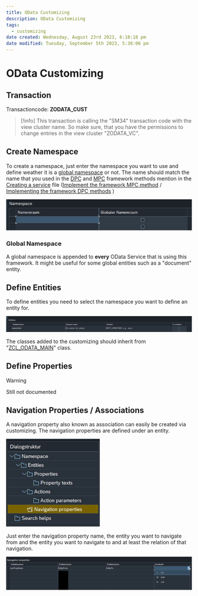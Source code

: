 ```yaml
---
title: OData Customizing
description: OData Customizing
tags:
  - customizing
date created: Wednesday, August 23rd 2023, 6:18:18 pm
date modified: Tuesday, September 5th 2023, 5:38:06 pm
---
```

# OData Customizing

## Transaction

Transactioncode: **ZODATA_CUST**

> [!info]
> This transaction is calling the "SM34" transaction code with the view cluster name.
> So make sure, that you have the permissions to change entries in the view cluster "ZODATA_VC".

## Create Namespace

To create a namespace, just enter the namespace you want to use and define weather it is a [global namespace](#global-namespace) or not. The name should match the name that you used in the [DPC](./definitions/DPC) and [MPC](./definitions/MPC) framework methods mention in the [Creating a service](./Creating-a-service) file ([Implement the framework MPC method](./Creating-a-service#implement-the-framework-mpc-method) / [Implementing the framework DPC methods](./Creating-a-service#implementing-the-framework-dpc-methods) )

![Create namespace](./attachments/cust_create_namespace.png)  

### Global Namespace

A global namespace is appended to **every** OData Service that is using this framework. It might be useful for some global entities such as a "document" entity.

## Define Entities

To define entities you need to select the namespace you want to define an entity for.

![define entity](./attachments/cust_define_entity.png)

The classes added to the customizing should inherit from "[ZCL_ODATA_MAIN](../dev-objects/classes/ZCL_ODATA_MAIN)" class.

## Define Properties

>[!warning]
>Still not documented

## Navigation Properties / Associations

A navigation property also known as association can easily be created via customizing. The navigation properties are defined under an entity. 

![navigation property tree](./attachments/cust_nav_prop_tree.png)

Just enter the navigation property name, the entity you want to navigate from and the entity you want to navigate to and at least the relation of that navigation.

![navigation property customizing](./attachments/nav_prop_cust.png)
